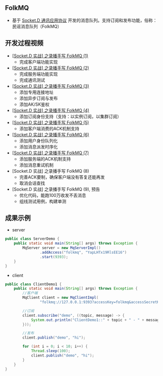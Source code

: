 ## FolkMQ

* 基于 [Socket.D 通讯应用协议](https://gitee.com/noear/socketd) 开发的消息队列。支持订阅和发布功能，俗称：民谣消息队列（FolkMQ）

## 开发过程视频

* [[Socket.D 实战] 之录播手写 FolkMQ (1)](https://www.bilibili.com/video/BV1dj411j7PQ/)
  * 完成客户端功能实现
* [[Socket.D 实战] 之录播手写 FolkMQ (2)](https://www.bilibili.com/video/BV1EC4y177sb/)
  * 完成服务端功能实现
  * 完成通讯测试
* [[Socket.D 实战] 之录播手写 FolkMQ (3)](https://www.bilibili.com/video/BV11v411c7kJ/)
  * 添加专用连接地址
  * 添加异步订阅与发布
  * 添加AK/SK鉴权
* [[Socket.D 实战] 之录播手写 FolkMQ (4)](https://www.bilibili.com/video/BV1oc41167DY/)
  * 添加订阅身份支持（支持：以实例订阅，以集群订阅）
* [[Socket.D 实战] 之录播手写 FolkMQ (5)](https://www.bilibili.com/video/BV1zc41167Uj/)
  * 添加客户端消费的ACK机制支持
* [[Socket.D 实战] 之录播手写 FolkMQ (6)](https://www.bilibili.com/video/BV1pe411f7BX/)
  * 添加用户身份队列化
  * 添加消息派发时序化
* [[Socket.D 实战] 之录播手写 FolkMQ (7)](https://www.bilibili.com/video/BV1iM411Z7cu/)
  * 添加服务端的ACK机制支持
  * 添加消息重试机制
* [Socket.D 实战] 之录播手写 FolkMQ (8)
  * 完善ACK要制，确保客户端没有答复还能再发
  * 取消会话查找
* [Socket.D 实战] 之录播手写 FolkMQ (9), 预告
  * 优化代码，能跑100万收发不丢消息
  * 组线测试用例，构建单测

## 成果示例

* server

```java
public class ServerDemo {
    public static void main(String[] args) throws Exception {
        MqServer server = new MqServerImpl()
                .addAccess("folkmq", "YapLHTx19RlsEE16")
                .start(9393);
    }
}
```

* client

```java
public class ClientDemo1 {
    public static void main(String[] args) throws Exception {
        //客户端
        MqClient client = new MqClientImpl(
                "folkmq://127.0.0.1:9393?accessKey=folkmq&accessSecretKey=YapLHTx19RlsEE16");

        //订阅
        client.subscribe("demo", ((topic, message) -> {
            System.out.println("ClientDemo1::" + topic + " - " + message);
        }));

        //发布
        client.publish("demo", "hi");

        for (int i = 0; i < 10; i++) {
            Thread.sleep(100);
            client.publish("demo", "hi");
        }
    }
}
```
